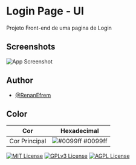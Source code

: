 # Login Page - UI

Projeto Front-end de uma pagina de Login


## Screenshots

![App Screenshot](https://i.imgur.com/vLKg4Ca.jpg)


## Author

- [@RenanEfrem](https://www.github.com/renanefrem)

## Color 

| Cor               | Hexadecimal                                                |
| ----------------- | ---------------------------------------------------------------- |
| Cor Principal       | ![#0099ff](https://via.placeholder.com/10/0099ff?text=+) #0099ff |




[![MIT License](https://img.shields.io/badge/License-MIT-green.svg)](https://choosealicense.com/licenses/mit/)
[![GPLv3 License](https://img.shields.io/badge/License-GPL%20v3-yellow.svg)](https://opensource.org/licenses/)
[![AGPL License](https://img.shields.io/badge/license-AGPL-blue.svg)](http://www.gnu.org/licenses/agpl-3.0)
